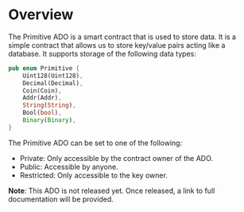 # Overview

The Primitive ADO is a smart contract that is used to store data. It is a simple contract that allows us to store key/value pairs acting like a database. It supports storage of the following data types:

```rust
pub enum Primitive {
    Uint128(Uint128),
    Decimal(Decimal),
    Coin(Coin),
    Addr(Addr),
    String(String),
    Bool(bool),
    Binary(Binary),
}
```
The Primitive ADO can be set to one of the following:
- Private: Only accessible by the contract owner of the ADO.
- Public: Accessible by anyone.
- Restricted: Only accessible to the key owner.

**Note**: This ADO is not released yet. Once released, a link to full documentation will be provided.